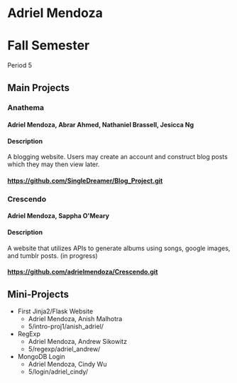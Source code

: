 # Adriel Mendoza
# Fall Semester
Period 5
## Main Projects
### Anathema
#### Adriel Mendoza, Abrar Ahmed, Nathaniel Brassell, Jesicca Ng
#### Description
A blogging website. Users may create an account and construct blog posts which they may then view later. 
#### https://github.com/SingleDreamer/Blog_Project.git
### Crescendo
#### Adriel Mendoza, Sappha O'Meary
#### Description
A website that utilizes APIs to generate albums using songs, google images, and tumblr posts. (in progress)
#### https://github.com/adrielmendoza/Crescendo.git
## Mini-Projects
- First Jinja2/Flask Website
  - Adriel Mendoza, Anish Malhotra
  - 5/intro-proj1/anish_adriel/ 
- RegExp
  - Adriel Mendoza, Andrew Sikowitz
  - 5/regexp/adriel_andrew/
- MongoDB Login
  - Adriel Mendoza, Cindy Wu
  - 5/login/adriel_cindy/



